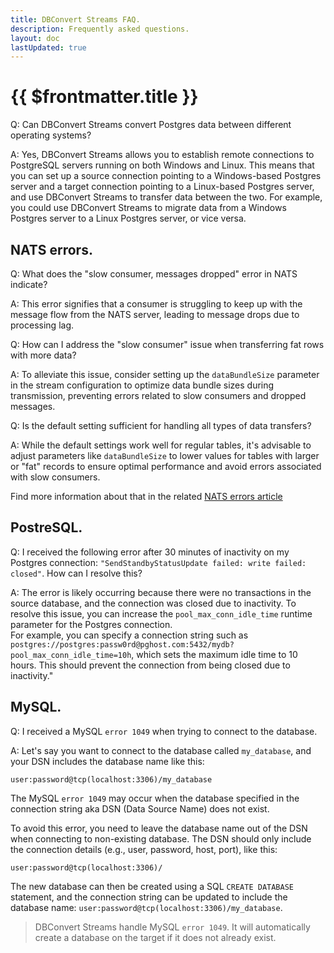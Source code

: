 ```yaml
---
title: DBConvert Streams FAQ.
description: Frequently asked questions.
layout: doc
lastUpdated: true
---
```


# {{ $frontmatter.title }}

Q: Can DBConvert Streams convert Postgres data between different operating systems?

A: Yes, DBConvert Streams allows you to establish remote connections to PostgreSQL servers running on both Windows and Linux. This means that you can set up a source connection pointing to a Windows-based Postgres server and a target connection pointing to a Linux-based Postgres server, and use DBConvert Streams to transfer data between the two. For example, you could use DBConvert Streams to migrate data from a Windows Postgres server to a Linux Postgres server, or vice versa.


## NATS errors.

Q: What does the "slow consumer, messages dropped" error in NATS indicate?

A: This error signifies that a consumer is struggling to keep up with the message flow from the NATS server, leading to message drops due to processing lag.

Q: How can I address the "slow consumer" issue when transferring fat rows with more data?

A: To alleviate this issue, consider setting up the `dataBundleSize` parameter in the stream configuration to optimize data bundle sizes during transmission, preventing errors related to slow consumers and dropped messages.

Q: Is the default setting sufficient for handling all types of data transfers?

A: While the default settings work well for regular tables, it's advisable to adjust parameters like `dataBundleSize` to lower values for tables with larger or "fat" records to ensure optimal performance and avoid errors associated with slow consumers.

Find more information about that in the related [NATS errors article](https://dbconvert.com/blog/nats-errors-dbconvert-streams/)


## PostreSQL.

Q: I received the following error after 30 minutes of inactivity on my Postgres connection: `"SendStandbyStatusUpdate failed: write failed: closed"`. How can I resolve this?

A: The error is likely occurring because there were no transactions in the source database, and the connection was closed due to inactivity. To resolve this issue, you can increase the `pool_max_conn_idle_time` runtime parameter for the Postgres connection.  
For example, you can specify a connection string such as `postgres://postgres:passw0rd@pghost.com:5432/mydb?pool_max_conn_idle_time=10h`, which sets the maximum idle time to 10 hours. This should prevent the connection from being closed due to inactivity."

## MySQL.

Q: I received a MySQL `error 1049` when trying to connect to the database.
 
A: Let's say you want to connect to the database called `my_database`, and your DSN includes the database name like this:

```
user:password@tcp(localhost:3306)/my_database
```

The MySQL `error 1049` may occur when the database specified in the connection string aka DSN (Data Source Name) does not exist. 

To avoid this error, you need to leave the database name out of the DSN when connecting to non-existing database. The DSN should only include the connection details (e.g., user, password, host, port), like this:

```
user:password@tcp(localhost:3306)/
```

The new database can then be created using a SQL `CREATE DATABASE` statement, and the connection string can be updated to include the database name: `user:password@tcp(localhost:3306)/my_database`.

> DBConvert Streams handle MySQL `error 1049`. It will automatically create a database on the target if it does not already exist.  
